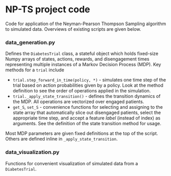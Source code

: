 # NP-TS project code
Code for application of the Neyman-Pearson Thompson Sampling algorithm to simulated data. Overviews of existing scripts are given below.

### data_generation.py
Defines the `DiabetesTrial` class, a stateful object which holds fixed-size Numpy arrays of states, actions, rewards, and disengagement times representing multiple instances of a Markov Decision Process (MDP). Key methods for a `trial` include
* `trial.step_forward_in_time(policy, *)` - simulates one time step of the trial based on action probabilities given by a policy. Look at the method definition to see the order of operations applied in the simulation.
* `trial._apply_state_transition()` - defines the transition dynamics of the MDP. All operations are vectorized over engaged patients.
* `get_S`, `set_S` - convenience functions for selecting and assigning to the state array that automatically slice out disengaged patients, select the appropriate time step, and accept a feature *label* (instead of index) as arguments. See the definition of the state transition method for usage.

Most MDP parameters are given fixed definitions at the top of the script. Others are defined inline in `_apply_state_transition`.

### data_visualization.py
Functions for convenient visualization of simulated data from a `DiabetesTrial`.

